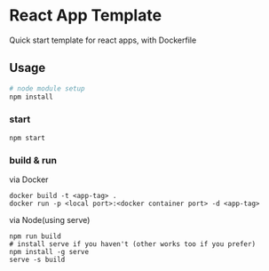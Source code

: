 # React App Template

Quick start template for react apps, with Dockerfile
## Usage
```bash
# node module setup
npm install
```
### start
```
npm start
```
### build & run
via Docker
```
docker build -t <app-tag> .
docker run -p <local port>:<docker container port> -d <app-tag>
```

via Node(using serve)
```
npm run build
# install serve if you haven't (other works too if you prefer)
npm install -g serve
serve -s build
```
